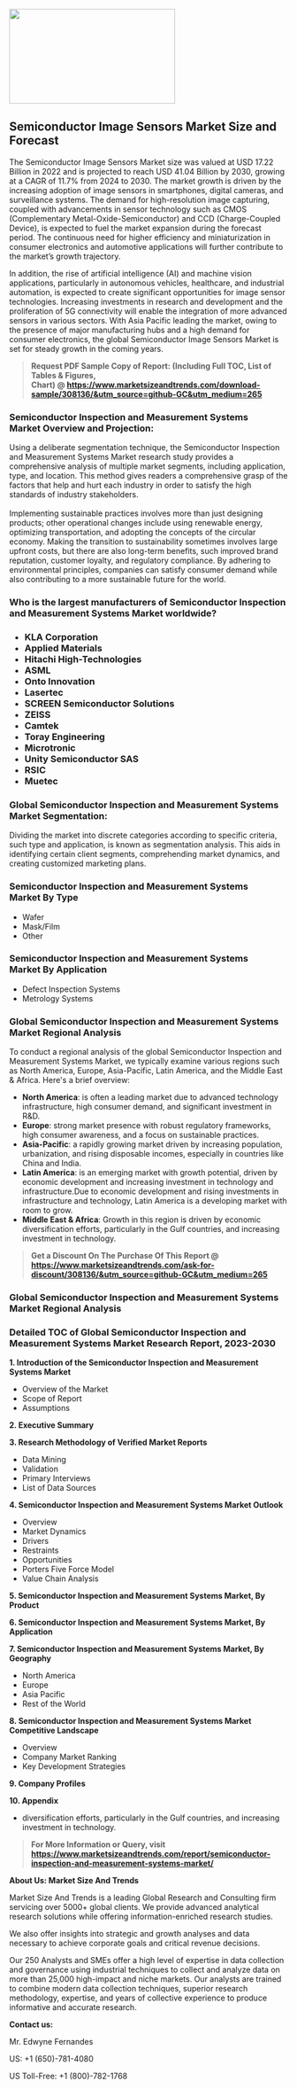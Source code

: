 <p><img class="alignnone size-medium wp-image-20088" src="https://ffe5etoiles.com/wp-content/uploads/2024/12/MST1-300x171.png" alt="" width="300" height="171" /></p><h2>Semiconductor Image Sensors Market Size and Forecast</h2><p>The Semiconductor Image Sensors Market size was valued at USD 17.22 Billion in 2022 and is projected to reach USD 41.04 Billion by 2030, growing at a CAGR of 11.7% from 2024 to 2030. The market growth is driven by the increasing adoption of image sensors in smartphones, digital cameras, and surveillance systems. The demand for high-resolution image capturing, coupled with advancements in sensor technology such as CMOS (Complementary Metal-Oxide-Semiconductor) and CCD (Charge-Coupled Device), is expected to fuel the market expansion during the forecast period. The continuous need for higher efficiency and miniaturization in consumer electronics and automotive applications will further contribute to the market’s growth trajectory.</p><p>In addition, the rise of artificial intelligence (AI) and machine vision applications, particularly in autonomous vehicles, healthcare, and industrial automation, is expected to create significant opportunities for image sensor technologies. Increasing investments in research and development and the proliferation of 5G connectivity will enable the integration of more advanced sensors in various sectors. With Asia Pacific leading the market, owing to the presence of major manufacturing hubs and a high demand for consumer electronics, the global Semiconductor Image Sensors Market is set for steady growth in the coming years.</p></p><blockquote id="" class=""><strong>Request PDF Sample Copy of Report: (Including Full TOC, List of Tables &amp; Figures, Chart)&nbsp;@&nbsp;<strong><a href="https://www.marketsizeandtrends.com/download-sample/308136/&utm_source=github-GC&utm_medium=265" target="_blank">https://www.marketsizeandtrends.com/download-sample/308136/&utm_source=github-GC&utm_medium=265</a></strong></strong></blockquote><h3 id="" class="">Semiconductor Inspection and Measurement Systems Market&nbsp;Overview and Projection:</h3><p id="" class="">Using a deliberate segmentation technique, the Semiconductor Inspection and Measurement Systems Market research study provides a comprehensive analysis of multiple market segments, including application, type, and location. This method gives readers a comprehensive grasp of the factors that help and hurt each industry in order to satisfy the high standards of industry stakeholders. <br /> <br />Implementing sustainable practices involves more than just designing products; other operational changes include using renewable energy, optimizing transportation, and adopting the concepts of the circular economy. Making the transition to sustainability sometimes involves large upfront costs, but there are also long-term benefits, such improved brand reputation, customer loyalty, and regulatory compliance. By adhering to environmental principles, companies can satisfy consumer demand while also contributing to a more sustainable future for the world.</p><h3 id="" class="">Who is the largest manufacturers of&nbsp;Semiconductor Inspection and Measurement Systems Market worldwide?</h3><h3 class=""><p><ul><li>KLA Corporation </li><li> Applied Materials </li><li> Hitachi High-Technologies </li><li> ASML </li><li> Onto Innovation </li><li> Lasertec </li><li> SCREEN Semiconductor Solutions </li><li> ZEISS </li><li> Camtek </li><li> Toray Engineering </li><li> Microtronic </li><li> Unity Semiconductor SAS </li><li> RSIC </li><li> Muetec</li></ul></p></h3><h3 id="" class="">Global&nbsp;Semiconductor Inspection and Measurement Systems Market Segmentation:</h3><p id="" class="">Dividing the market into discrete categories according to specific criteria, such type and application, is known as segmentation analysis. This aids in identifying certain client segments, comprehending market dynamics, and creating customized marketing plans.</p><h3 id="" class="">Semiconductor Inspection and Measurement Systems Market&nbsp;By Type</h3><p><p><ul><li>Wafer</li><li> Mask/Film</li><li> Other</p></li></ul></p></p><h3 id="" class="">Semiconductor Inspection and Measurement Systems Market&nbsp;By Application</h3><p class=""><p><ul><li>Defect Inspection Systems</li><li> Metrology Systems</li></ul></p></p><h3 id="" class="">Global Semiconductor Inspection and Measurement Systems Market Regional Analysis</h3><p id="" class="">To conduct a regional analysis of the global Semiconductor Inspection and Measurement Systems Market, we typically examine various regions such as North America, Europe, Asia-Pacific, Latin America, and the Middle East &amp; Africa. Here's a brief overview:</p><ul><li><strong>North America</strong>: is often a leading market due to advanced technology infrastructure, high consumer demand, and significant investment in R&amp;D.</li><li><strong>Europe</strong>: strong market presence with robust regulatory frameworks, high consumer awareness, and a focus on sustainable practices.</li><li><strong>Asia-Pacific</strong>: a rapidly growing market driven by increasing population, urbanization, and rising disposable incomes, especially in countries like China and India.</li><li><strong>Latin America</strong>: is an emerging market with growth potential, driven by economic development and increasing investment in technology and infrastructure.Due to economic development and rising investments in infrastructure and technology, Latin America is a developing market with room to grow.</li><li><strong>Middle East &amp; Africa</strong>: Growth in this region is driven by economic diversification efforts, particularly in the Gulf countries, and increasing investment in technology.</li></ul><blockquote id="" class=""><strong>Get a Discount On The Purchase Of This Report @ <strong><a href="https://www.marketsizeandtrends.com/ask-for-discount/308136/&utm_source=github-GC&utm_medium=265" target="_blank">https://www.marketsizeandtrends.com/ask-for-discount/308136/&utm_source=github-GC&utm_medium=265</a></strong></strong></blockquote><h3 id="" class="">Global Semiconductor Inspection and Measurement Systems Market Regional Analysis</h3><h3 id="" class="">Detailed TOC of Global Semiconductor Inspection and Measurement Systems Market Research Report, 2023-2030</h3><p id="" class=""><strong>1. Introduction of the Semiconductor Inspection and Measurement Systems Market</strong></p><ul><li>Overview of the Market</li><li>Scope of Report</li><li>Assumptions</li></ul><p id="" class=""><strong>2. Executive Summary</strong></p><p id="" class=""><strong>3. Research Methodology of Verified Market Reports</strong></p><ul><li>Data Mining</li><li>Validation</li><li>Primary Interviews</li><li>List of Data Sources</li></ul><p id="" class=""><strong>4. Semiconductor Inspection and Measurement Systems Market Outlook</strong></p><ul><li>Overview</li><li>Market Dynamics</li><li>Drivers</li><li>Restraints</li><li>Opportunities</li><li>Porters Five Force Model</li><li>Value Chain Analysis</li></ul><p id="" class=""><strong>5. Semiconductor Inspection and Measurement Systems Market, By Product</strong></p><p id="" class=""><strong>6. Semiconductor Inspection and Measurement Systems Market, By Application</strong></p><p id="" class=""><strong>7. Semiconductor Inspection and Measurement Systems Market, By Geography</strong></p><ul><li>North America</li><li>Europe</li><li>Asia Pacific</li><li>Rest of the World</li></ul><p id="" class=""><strong>8. Semiconductor Inspection and Measurement Systems Market Competitive Landscape</strong></p><ul><li>Overview</li><li>Company Market Ranking</li><li>Key Development Strategies</li></ul><p id="" class=""><strong>9. Company Profiles</strong></p><p id="" class=""><strong>10. Appendix</strong></p><ul><li>diversification efforts, particularly in the Gulf countries, and increasing investment in technology.</li></ul><blockquote id="" class=""><strong>For More Information or Query, visit <strong><strong><a href="https://www.marketsizeandtrends.com/report/semiconductor-inspection-and-measurement-systems-market/" target="_blank">https://www.marketsizeandtrends.com/report/semiconductor-inspection-and-measurement-systems-market/</a></strong></strong></strong></blockquote><p id="" class=""><strong>About Us: Market Size And Trends</strong></p><p id="" class="">Market Size And Trends is a leading Global Research and Consulting firm servicing over 5000+ global clients. We provide advanced analytical research solutions while offering information-enriched research studies.</p><p id="" class="">We also offer insights into strategic and growth analyses and data necessary to achieve corporate goals and critical revenue decisions.</p><p id="" class="">Our 250 Analysts and SMEs offer a high level of expertise in data collection and governance using industrial techniques to collect and analyze data on more than 25,000 high-impact and niche markets. Our analysts are trained to combine modern data collection techniques, superior research methodology, expertise, and years of collective experience to produce informative and accurate research.</p><p id="" class=""><strong>Contact us:</strong></p><p id="" class="">Mr. Edwyne Fernandes</p><p id="" class="">US: +1 (650)-781-4080</p><p id="" class="">US Toll-Free: +1 (800)-782-1768</p>
